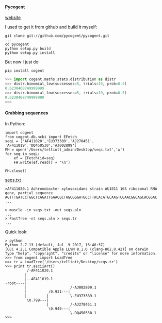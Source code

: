 #### Pycogent

[website](http://pycogent.org)

I used to get it from github and build it myself:

```
git clone git://github.com/pycogent/pycogent.git
...
cd pycogent
python setup.py build
python setup.py install
```

But now I just do

    pip install cogent

``` python
>>> import cogent.maths.stats.distribution as distr
>>> distr.binomial_low(successes=5, trials=10, prob=0.5)
0.6230468749999999
>>> distr.binomial_low(successes=5, trials=10, prob=0.5)
0.6230468749999999
>>>
```

#### Grabbing sequences

In Python:

```
import cogent
from cogent.db.ncbi import EFetch
seqL = ['AF411020','EU373389','AJ278451',
'AF411019','DQ450530','AJ002809']
FH = open('/Users/telliott_admin/Desktop/seqs.txt','w')
for seq in seqL:
    ef = EFetch(id=seq)
    FH.write(ef.read() + '\n')
    
FH.close()
```

[seqs.txt](data/seqs.txt)

```
>AF411020.1 Achromobacter xylosoxidans strain AU1011 16S ribosomal RNA gene, partial sequence
AGTTTGATCCTGGCTCAGATTGAACGCTAGCGGGATGCCTTACACATGCAAGTCGAACGGCAGCACGGAC
...
```


```
> muscle -in seqs.txt -out seqs.aln
...
> FastTree -nt seqs.aln > seqs.tr
...
```

Quick look:

```
> python
Python 2.7.13 (default, Jul  9 2017, 16:40:37) 
[GCC 4.2.1 Compatible Apple LLVM 8.1.0 (clang-802.0.42)] on darwin
Type "help", "copyright", "credits" or "license" for more information.
>>> from cogent import LoadTree
>>> tr = LoadTree('/Users/telliott/Desktop/seqs.tr')
>>> print tr.asciiArt()
          /-AF411020.1
         |
         |--AF411019.1
-root----|
         |                    /-AJ002809.1
         |          /0.931---|
         |         |          \-EU373389.1
          \0.799---|
                   |          /-AJ278451.1
                    \0.949---|
                              \-DQ450530.1
>>> 
```
